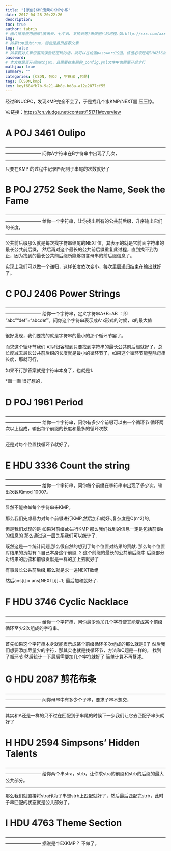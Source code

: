 ```yaml
---
title: "[原创]KMP废柴のKMP小练"
date: 2017-04-28 20:22:26
description:
toc: true
author: tabris
# 图片推荐使用图床(腾讯云、七牛云、又拍云等)来做图片的路径.如:http://xxx.com/xxx.jpg
img:
# 如果top值为true，则会是首页推荐文章
top: false
# 如果要对文章设置阅读验证密码的话，就可以在设置password的值，该值必须是用SHA256加密后的密码，防止被他人识破
password:
# 本文章是否开启mathjax，且需要在主题的_config.yml文件中也需要开启才行
mathjax: true
summary: ""
categories: [CSDN, 各OJ , 字符串 ,套题]
tags: [CSDN,kmp]
key: keyf684fb7b-9a21-4b8e-bd8a-a12a2877cf55
---
```


经过BNUCPC，发现KMP完全不会了，于是找几个水KMP/NEXT题 压压惊。

VJ链接：https://cn.vjudge.net/contest/151711#overview


# A	POJ 3461	Oulipo
————————————————————————————————————————————
问你A字符串在B字符串中出现了几次，

-----------------------------------------------

只要在KMP 的过程中记录匹配到子串尾的次数就好了


# B	POJ 2752	Seek the Name, Seek the Fame
————————————————————————————————————————————
给你一个字符串，让你找出所有的公共前后缀，升序输出它们的长度，

-----------------------------------------------

公共前后缀那么就是每次找字符串结尾的NEXT值，其表示的就是它前面字符串的最长公共前后缀，
然后再对这个最长的公共前后缀重复此过程，直到找不到为止，因为找到的最长公共前后缀所能够包含母串的前后缀信息了。

实现上我们可以做一个递归，这样长度依次变小，每次里层递归结束在输出就好了。

# C	POJ 2406	Power Strings
————————————————————————————————————————————
给你一个字符串，定义字符串A*B=AB ：即 “abc”“def”=“abcdef”。问你这个字符串表示成A^x形式的时候，x的最大值

-----------------------------------------------

很好发现，我们要找的就是字符串的最小的那个循环节罢了。

而求这个循环节我们 可以很容想到只要找到字符串的最长公共前后缀就好了，总长度减去最长公共前后缀的长度就是最小的循环节了，如果这个循环节能整除母串长度，那就可行，

如果不行那答案就是字符串本身了，也就是1.

*画一画 很好想的，


# D	POJ 1961	Period
————————————————————————————————————————————
给你一个字符串，问你有多少个前缀可以由一个循环节 循环两次以上组成，输出每个前缀的长度和最多的循环次数

---

还是对每个位置找循环节就好了，


# E	HDU 3336	Count the string
————————————————————————————————————————————
给你一个字符串，问你每个前缀在字符串中出现了多少次，输出次数和mod 10007。

---
显然不能枚举每个字符串来KMP。

那么我们先虑暴力对每个前缀进行KMP,然后加和就好.,复杂度是O(n^2)的,

但是我们发现的是 如果对前缀ab进行KMP 那么我们找到的信息一定是包括前缀a的信息的
那么通过这一层关系我们可以统计了.

既然这是一个统计问题,那么很自然的想到了每个位置对结果的贡献.
那么每个位置对结果的贡献有
1.自己本身这个前缀,
2.这个前缀的最长的公共前后缀中 后缀部分对结果的后弦和前缀贡献是一样的加上去就好了

有事最长公共前后缀,那么就是求一遍NEXT数组

然后ans[i] = ans[NEXT[i]]+1;
最后加和就好了.


# F	HDU 3746	Cyclic Nacklace
————————————————————————————————————————————
给你一个字符串，问你最少添加几个字符使其能变成某个前缀循环至少2次组成的字符串。

-----------------------------------------------

首先如果这个字符串本身就能表示成某个前缀循环多次组成的那么就是0了
然后我们想要添加尽量少的字符，那其实也就是找循环节，方法和C题是一样的，
找到了循环节 然后统计一下最后需要加几个字符就好了 简单计算不再赘述。

# G	HDU 2087	剪花布条
————————————————————————————————————————————
问你母串中有多少个子串，要求子串不想交，

-----------------------------------------------

其实和A还是一样的只不过在匹配到子串尾的时候下一步我们让它去匹配子串头就好了

# H	HDU 2594	Simpsons’ Hidden Talents
————————————————————————————————————————————
给你两个串stra，strb，让你求stra的前缀和strb的后缀的最大公共部分。

-----------------------------------------------

那么我们就直接将stra作为子串想strb上匹配就好了，然后最后匹配完strb，此时子串匹配的状态就是公共部分了。


# I	HDU 4763	Theme Section
————————————————————————————————————————————
据说是个EXKMP？
不做了。